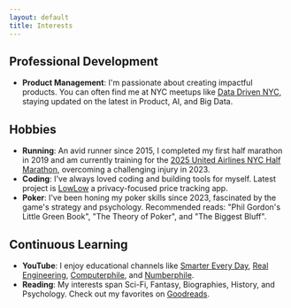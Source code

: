 ```yaml
---
layout: default
title: Interests
---
```


## Professional Development
- **Product Management**: I'm passionate about creating impactful products. You can often find me at NYC meetups like [Data Driven NYC](https://www.meetup.com/NYC-Data-Business-Meetup/), staying updated on the latest in Product, AI, and Big Data.

## Hobbies
- **Running**: An avid runner since 2015, I completed my first half marathon in 2019 and am currently training for the [2025 United Airlines NYC Half Marathon](https://www.nyrr.org/races/2025unitedairlinesnychalf), overcoming a challenging injury in 2023.
- **Coding**: I've always loved coding and building tools for myself. Latest project is [LowLow](https://lowlow.bot) a privacy-focused price tracking app.
- **Poker**: I've been honing my poker skills since 2023, fascinated by the game's strategy and psychology. Recommended reads: "Phil Gordon's Little Green Book", "The Theory of Poker", and "The Biggest Bluff".

## Continuous Learning
- **YouTube**: I enjoy educational channels like [Smarter Every Day](https://www.youtube.com/@SmarterEveryDay), [Real Engineering](https://www.youtube.com/@realengineering), [Computerphile](https://www.youtube.com/@Computerphile), and [Numberphile](https://www.youtube.com/@numberphile).
- **Reading**: My interests span Sci-Fi, Fantasy, Biographies, History, and Psychology. Check out my favorites on [Goodreads](https://www.goodreads.com/user/show/66203612-peter). 